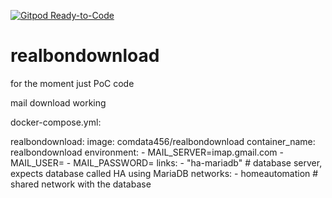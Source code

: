 [![Gitpod Ready-to-Code](https://img.shields.io/badge/Gitpod-Ready--to--Code-blue?logo=gitpod)](https://gitpod.io/#https://github.com/comdata/realbondownload) 

# realbondownload

for the moment just PoC code

mail download working


docker-compose.yml:

  realbondownload:
    image: comdata456/realbondownload
    container_name: realbondownload
    environment:
      - MAIL_SERVER=imap.gmail.com
      - MAIL_USER=<mail address>
      - MAIL_PASSWORD=<password>
    links:
      - "ha-mariadb"  # database server, expects database called HA using MariaDB
    networks:
      - homeautomation   # shared network with the database
